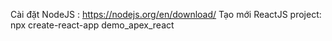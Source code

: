 Cài đặt NodeJS : https://nodejs.org/en/download/
Tạo mới ReactJS project: npx create-react-app demo_apex_react

